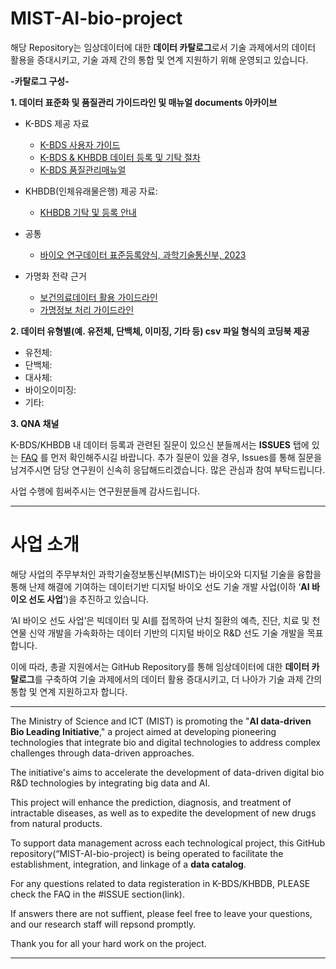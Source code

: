 # MIST-AI-bio-project

해당 Repository는 임상데이터에 대한 **데이터 카탈로그**로서 기술 과제에서의 데이터 활용을 증대시키고, 기술 과제 간의 통합 및 연계 지원하기 위해 운영되고 있습니다.  


**-카탈로그 구성-**

**1. 데이터 표준화 및 품질관리 가이드라인 및 매뉴얼 documents 아카이브** 

- K-BDS 제공 자료
  - [K-BDS 사용자 가이드](https://drive.google.com/file/d/1MgSfbs6A7oVGAbTgsNEhLe8OM8kN_aUM/view?usp=sharing)
  - [K-BDS & KHBDB 데이터 등록 및 기탁 절차](https://drive.google.com/file/d/17k3rDiawEF1CyKdzEkei0FTjtRmNakxw/view?usp=sharing)
  - [K-BDS 품질관리매뉴얼](https://github.com/dr-you-group/MIST-AI-bio-project/blob/main/documents/KBDS%20%ED%92%88%EC%A7%88%EA%B4%80%EB%A6%AC%EB%A9%94%EB%89%B4%EC%96%BC_2024.pdf)
  
- KHBDB(인체유래물은행) 제공 자료:
  - [KHBDB 기탁 및 등록 안내](https://github.com/dr-you-group/MIST-AI-bio-project/blob/main/documents/%EC%9D%B8%EC%B2%B4%EC%9C%A0%EB%9E%98%EB%8D%B0%EC%9D%B4%ED%84%B0%EC%9D%80%ED%96%89%20%EA%B8%B0%ED%83%81%EB%93%B1%EB%A1%9D%EC%97%90%20%EA%B4%80%ED%95%9C%20%EC%95%88%EB%82%B4.pdf)
 
- 공통
  - [바이오 연구데이터 표준등록양식, 과학기술통신부, 2023](https://github.com/dr-you-group/MIST-AI-bio-project/blob/main/documents/%EB%B0%94%EC%9D%B4%EC%98%A4%20%EC%97%B0%EA%B5%AC%EB%8D%B0%EC%9D%B4%ED%84%B0%20%ED%91%9C%EC%A4%80%EB%93%B1%EB%A1%9D%EC%96%91%EC%8B%9D_%EA%B3%BC%EA%B8%B0%EB%B6%80%2C%202023.pdf)

- 가명화 전략 근거
  - [보건의료데이터 활용 가이드라인](https://github.com/dr-you-group/MIST-AI-bio-project/blob/main/documents/%EB%B3%B4%EA%B1%B4%EC%9D%98%EB%A3%8C%EB%8D%B0%EC%9D%B4%ED%84%B0%20%ED%99%9C%EC%9A%A9%20%EA%B0%80%EC%9D%B4%EB%93%9C%EB%9D%BC%EC%9D%B8_%EB%B3%B4%EA%B1%B4%EB%B3%B5%EC%A7%80%EB%B6%80%2C%202024.pdf)
  - [가명정보 처리 가이드라인](https://github.com/dr-you-group/MIST-AI-bio-project/blob/main/documents/%EA%B0%80%EB%AA%85%EC%A0%95%EB%B3%B4%20%EC%B2%98%EB%A6%AC%20%EA%B0%80%EC%9D%B4%EB%93%9C%EB%9D%BC%EC%9D%B8_%EA%B0%9C%EC%9D%B8%EC%A0%95%EB%B3%B4%EB%B3%B4%ED%98%B8%EC%9C%84%EC%9B%90%ED%9A%8C%2C%202024..pdf)
  
**2. 데이터 유형별(예. 유전체, 단백체, 이미징, 기타 등) csv 파일 형식의 코딩북 제공** 

- 유전체:
- 단백체:
- 대사체:
- 바이오이미징:
- 기타:
    
**3. QNA 채널**

K-BDS/KHBDB 내 데이터 등록과 관련된 질문이 있으신 분들께서는 **ISSUES** 탭에 있는 [FAQ](https://github.com/dr-you-group/MIST-AI-bio-project/issues) 를 먼저 확인해주시길 바랍니다.
추가 질문이 있을 경우, Issues를 통해 질문을 남겨주시면 담당 연구원이 신속히 응답해드리겠습니다. 많은 관심과 참여 부탁드립니다. 

사업 수행에 힘써주시는 연구원분들께 감사드립니다. 

--------------------------------------------------------------------------------------------------------------------------------------------------------------------------------
# 사업 소개

해당 사업의 주무부처인 과학기술정보통신부(MIST)는 바이오와 디지털 기술을 융합을 통해 난제 해결에 기여하는 데이터기반 디지털 바이오 선도 기술 개발 사업(이하 ‘**AI 바이오 선도 사업**')을 추진하고 있습니다.

‘AI 바이오 선도 사업’은 빅데이터 및 AI를 접목하여 난치 질환의 예측, 진단, 치료 및 천연물 신약 개발을 가속화하는 데이터 기반의 디지털 바이오 R&D 선도 기술 개발을 목표합니다.

이에 따라, 총괄 지원에서는 GitHub Repository를 통해 임상데이터에 대한 **데이터 카탈로그**를 구축하여 기술 과제에서의 데이터 활용 증대시키고, 더 나아가 기술 과제 간의 통합 및 연계 지원하고자 합니다. 

--------------------------------------------------------------------------------------------------------------------------------------------

The Ministry of Science and ICT (MIST) is promoting the "**AI data-driven Bio Leading Initiative**," a project aimed at developing pioneering technologies that integrate bio and digital technologies to address complex challenges through data-driven approaches.

The initiative's aims to accelerate the development of data-driven digital bio R&D technologies by integrating big data and AI. 

This project will enhance the prediction, diagnosis, and treatment of intractable diseases, as well as to expedite the development of new drugs from natural products.

To support data management across each technological project, this GitHub repository(“MIST-AI-bio-project) is being operated to facilitate the establishment, integration, and linkage of a **data catalog**.

For any questions related to data registeration in K-BDS/KHBDB, PLEASE check the FAQ in the #ISSUE section(link).

If answers there are not suffient, please feel free to leave your questions, and our research staff will repsond promptly. 

Thank you for all your hard work on the project.

--------------------------------------------------------------------------------------------------------------------------------------------

